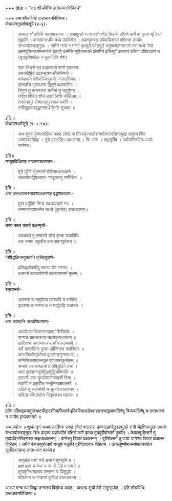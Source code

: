 +++
title = "०३ शौचविधिः दन्तधावनविधिश्च"

+++
अथ शौचविधिः दन्तधावनविधिश्च।   
बोधायनगृह्यशेषसूत्रे (४-६)- 

> अथातः शौचविधिं व्याख्यास्यामः । ग्रामाद्दूरतो गत्वा यज्ञोपवीतं शिरसि दक्षिणे कर्णे वा कृत्वा मृत्तिकां गृह्णाति । काष्ठमन्तर्धाय मध्य उपविशेत् । अहन्युत्तरत उपेयान्निशायां दक्षिणत उभयोः सन्ध्ययोरुदङ्मुखः । नाग्निं नापो न नग्नो वृक्षमूले पर्वतमूले चतुष्पथेऽग्न्यागारे गवां मध्ये गोष्ठे दहनपुलिनवर्जमन्तर्जले देवगृहे वल्मीके मूषिकस्थले प्रत्यग्निं प्रतिसूर्यं प्रत्यगारं प्रतिगां प्रतिब्राह्मणं च (मूत्रपुरीषादिकं न कुर्यादिति शेषः)  
> 
> एकां लिङ्गे मृदं दद्यात्सव्ये पाणौ मृदस्त्रयः  
उभयोर्द्विर्मृदं दद्यान्मूत्रवच्छौचमिष्यते ॥  
पञ्चापाने दशैकस्मिन्नुभयोः सप्तमृत्तिकाः ।  
एतच्छौचं गृहस्थस्य द्विगुणं ब्रह्मचारिणः ॥  
त्रिगुणं तु वनस्थस्य यतीनां तु चतुर्गुणम् ।  
यद्दिवा विहितं शौचं तदर्धं निशि कीर्तितम् ॥  
तदर्धमातुरे प्रोक्तमातुरस्यार्धमध्वनि ।   
स्त्रीशूद्रबालवृद्धानामर्धं  रेतसि मूत्रवत् ॥  

इति ॥  
बोधायनधर्मसूत्रे (१-५-१०)-  

> अथ शुष्कं तृणमयाज्ञिकं काष्ठं लोष्टं वा तिरस्कृत्याहोरात्रयोरुदग्दक्षिणामुखः प्रावृत्य शिरः उच्चरेदवमेहेद्वा । मूत्रे मृदाऽद्भिः प्रक्षालनम् । त्रिः पाणेः । तद्वत्पुरीषे । पर्यायास्त्रिस्त्रिः पायोः पाणेश्च।  


इति॥   
गण्डूषविधिमाह भगवानाश्वलायनः-  

> मूत्रे पुरीषे भुक्त्यन्ते मोहेनाभक्ष्यभक्षणे ।  
चत्वार्यष्टद्विषड्यष्ट-गण्डूषास्तु समीरिताः ॥  

इति ॥  
अथ दन्तधावनस्यावश्यकतामाह वृद्धशातातपः-  

> मुखे पर्युषिते नित्यं भवत्यप्रयतो नरः ।  
तस्मात्सर्वप्रयत्नेन भक्षये (कुर्यात्) द्दन्तधावनम्॥

इति ॥  
तस्य काल उक्तो दक्षस्मृतौ-  

> उषःकाले तु सम्प्राप्ते शौचं कृत्वा यथाविधि  
ततः स्नानं प्रकुर्वीत दन्तधावनपूर्वकम् ॥ 

इति ॥  
निषिद्धदिनान्युक्तानि नृसिंहपुराणे- 

> प्रतिपद्दर्शषष्ठीषु नवम्यां चैव सत्तमाः ।  
दन्तानां काष्ठसंयोगो दहत्यासप्तमं कुलम् ॥ 

इति ॥   
स्मृत्यन्तरे-  

> अष्टम्यां च चतुर्दश्यां पर्वस्वपि च वर्जयेत् ।  
द्वादश्यां च नवम्यां च न श्राद्धेऽह्नि कदाचन ॥ 

इति ॥  
अथ काष्ठानि नारदशिक्षायाम्-  

> आम्रपैलालबिल्वानामपामार्गशिरीषयोः ।  
वाग्यतः प्रातरुत्थाय भक्षयेद्दन्तधावनम् ॥  
खदिरश्च करञ्जश्च करवीरकदम्बकौ ।  
सर्वे कण्टकिनः पुण्याः क्षीरिणश्च यशस्विनः ॥   
कण्टकिक्षीरवृक्षोत्थं द्वादशाङ्गुलमव्रणम् ।  
कनिष्ठिकाग्रवत्स्थूलं पर्वाग्रगतकूर्चकम् ॥  
अभावे दन्तकाष्ठानां प्रतिषिद्धदिने तथा ।  
अपां द्वादशगण्डूषैर्मुखशुद्धिर्भविष्यति ॥    
तृणपर्णैः सदा कुर्यादमामेकादशीं विना ।  
तत्रापि च प्रकुर्वीत जम्बुनिम्बाम्रपल्लवैः ॥    
उदिते तु सहस्रांशौ यः कुर्याद्दन्तधावनम् ।  
सविता भक्षितस्तेन पितृवंशस्य घातकः ॥ 

इति ॥  
एतेन प्रतिपद्वयचतुर्दश्यष्टमीद्वादशीव्यतीपातवैधृतिरविवासरोपवासव्रतश्राद्धजन्मदिनेषु त्रिजन्मदिनेषु च दन्तधावनं न कार्यम् इत्यवगम्यते ॥  


अथ प्रयोगः ॥ शुष्कं तृणं अथवाऽयाज्ञिकं काष्ठं लोष्टं वाऽन्तरा कृत्वाऽहश्चेदुदङ्मुखो रात्रौ चेद्दक्षिणामुखः उभयोः सन्ध्ययोरुदङ्मुखः शिरः प्रावृत्य यज्ञोपवीतं दक्षिणे कर्णे कृत्वा मूत्रपुरीषोत्सर्गं कुर्यात् । केवलमूत्रोत्सर्गे तु मृदाऽद्भिर्लिङ्गस्य सकृत्प्रक्षालनम् । पाणेस्तु त्रिवारं प्रक्षालनम् । पुरीषोत्सर्गे तु पायोः पाणेश्च त्रिवारं प्रक्षालनं विहितम् ।
तथैव केवलमूत्रोत्सर्गे गण्डूषं चतुर्वारं पुरीषेऽष्टवारं विहितम् । ततस्तूष्णीमाचम्योक्तकाष्ठेन सूर्योदयात्प्राक् दन्तधावनं कार्यम्॥  

> आयुर्बलं यशो वर्चः प्रजां पशुवसूनि च ।  
ब्रह्म प्रज्ञां च मेधां च त्वं नो देहि वनस्पते ॥  
मुखदुर्गन्धनाशाय दन्तानां च विशुद्धये ।  
ष्ठीवनाय च गात्राणां कुर्वेऽहं दन्तधावनम् ॥ 

   
आभ्यां मन्त्राभ्यां जिह्वां दन्तांश्च विशोध्य काष्ठं - प्रक्षाल्य शुचौ देशे समुत्सृजेत् ॥ इति शौचविधिः दन्तधावनविधिश्च ॥
